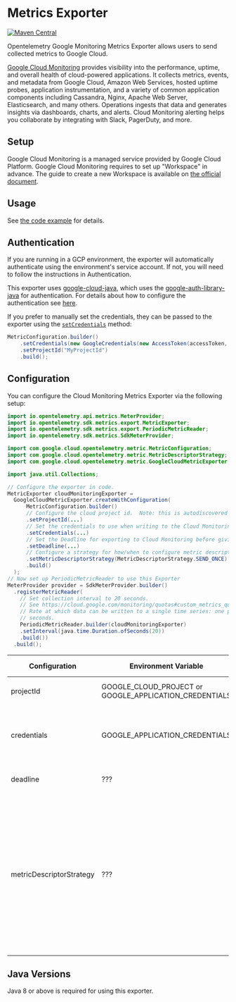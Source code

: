 # Metrics Exporter

[![Maven Central][maven-image]][maven-url]

Opentelemetry Google Monitoring Metrics Exporter allows users to send collected metrics
to Google Cloud.

[Google Cloud Monitoring](https://cloud.google.com/monitoring) provides visibility into the performance, uptime, and overall health of cloud-powered applications. It collects metrics, events, and metadata from Google Cloud, Amazon Web Services, hosted uptime probes, application instrumentation, and a variety of common application components including Cassandra, Nginx, Apache Web Server, Elasticsearch, and many others. Operations ingests that data and generates insights via dashboards, charts, and alerts. Cloud Monitoring alerting helps you collaborate by integrating with Slack, PagerDuty, and more.

## Setup

Google Cloud Monitoring is a managed service provided by Google Cloud Platform. Google Cloud Monitoring requires to set up "Workspace" in advance. The guide to create a new Workspace is available on [the official document](https://cloud.google.com/monitoring/workspaces/create).

## Usage

See [the code example](../../examples/metrics) for details.

## Authentication

If you are running in a GCP environment, the exporter will automatically authenticate using the environment's service account. If not, you will need to follow the instructions in Authentication.

This exporter uses [google-cloud-java](https://github.com/googleapis/google-cloud-java), which uses the [google-auth-library-java](https://github.com/googleapis/google-auth-library-java) for authentication. For details about how to configure the authentication see [here](https://github.com/googleapis/google-cloud-java#authentication).

If you prefer to manually set the credentials, they can be passed to the exporter using the [`setCredentials`](https://github.com/GoogleCloudPlatform/opentelemetry-operations-java/blob/7a8dcf420f5551bf0df969f83928b18c443da5aa/exporters/metrics/src/main/java/com/google/cloud/opentelemetry/metric/MetricConfiguration.java) method:
```java
MetricConfiguration.builder()
    .setCredentials(new GoogleCredentials(new AccessToken(accessToken, expirationTime)))
    .setProjectId("MyProjectId")
    .build();
```

## Configuration

You can configure the Cloud Monitoring Metrics Exporter via the following setup:

```java
import io.opentelemetry.api.metrics.MeterProvider;
import io.opentelemetry.sdk.metrics.export.MetricExporter;
import io.opentelemetry.sdk.metrics.export.PeriodicMetricReader;
import io.opentelemetry.sdk.metrics.SdkMeterProvider;

import com.google.cloud.opentelemetry.metric.MetricConfiguration;
import com.google.cloud.opentelemetry.metric.MetricDescriptorStrategy;
import com.google.cloud.opentelemetry.metric.GoogleCloudMetricExporter;

import java.util.Collections;

// Configure the exporter in code.
MetricExporter cloudMonitoringExporter =
  GoogleCloudMetricExporter.createWithConfiguration(
      MetricConfiguration.builder()
      // Configure the cloud project id.  Note: this is autodiscovered by default.
      .setProjectId(...)
      // Set the credentials to use when writing to the Cloud Monitoring API
      .setCredentials(...)
      // Set the Deadline for exporting to Cloud Monitoring before giving up.
      .setDeadline(...)
      // Configure a strategy for how/when to configure metric descriptors.
      .setMetricDescriptorStrategy(MetricDescriptorStrategy.SEND_ONCE)
      .build()
  );
// Now set up PeriodicMetricReader to use this Exporter
MeterProvider provider = SdkMeterProvider.builder()
  .registerMetricReader(
    // Set collection interval to 20 seconds.
    // See https://cloud.google.com/monitoring/quotas#custom_metrics_quotas
    // Rate at which data can be written to a single time series: one point each 10
    // seconds.
    PeriodicMetricReader.builder(cloudMonitoringExporter)
    .setInterval(java.time.Duration.ofSeconds(20))
    .build())
  .build();
```

| Configuration | Environment Variable | JVM Property | Description | Default |
| ------------- | -------------------- | ------------ | ----------- | ------- |
| projectId     | GOOGLE_CLOUD_PROJECT or GOOGLE_APPLICATION_CREDENTIALS | ??? | The cloud project id.  This is autodiscovered. | The autodiscovered value. |
| credentials | GOOGLE_APPLICATION_CREDENTIALS | N/A | Credentials to use when talking to Cloud Monitoring API. | App Engine, Cloud Shell, GCE built-in or provided by `gcloud auth application-default login` |
| deadline      | ??? | ??? | The deadline limit on export calls to Cloud Monitoring API | 12 seconds |
| metricDescriptorStrategy | ??? | ??? | How to adapt OpenTelemetry metric definition into google cloud. `ALWAYS_SEND` will try to create metric descriptors on every export.  `SEND_ONCE` will try to create metric descriptors once per Java instance/classloader. `NEVER_SEND` will rely on Cloud Monitoring's auto-generated MetricDescriptors from time series. | `SEND_ONCE` |

## Java Versions
Java 8 or above is required for using this exporter.

[maven-image]: https://img.shields.io/maven-central/v/com.google.cloud.opentelemetry/exporter-metrics?color=dark-green
[maven-url]: https://maven-badges.herokuapp.com/maven-central/com.google.cloud.opentelemetry/exporter-metrics

